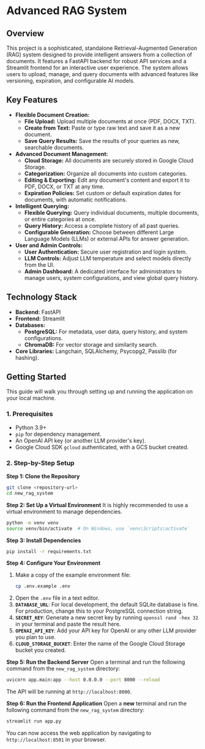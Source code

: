 # Advanced RAG System

## Overview

This project is a sophisticated, standalone Retrieval-Augmented Generation (RAG) system designed to provide intelligent answers from a collection of documents. It features a FastAPI backend for robust API services and a Streamlit frontend for an interactive user experience. The system allows users to upload, manage, and query documents with advanced features like versioning, expiration, and configurable AI models.

## Key Features

*   **Flexible Document Creation:**
    *   **File Upload:** Upload multiple documents at once (PDF, DOCX, TXT).
    *   **Create from Text:** Paste or type raw text and save it as a new document.
    *   **Save Query Results:** Save the results of your queries as new, searchable documents.
*   **Advanced Document Management:**
    *   **Cloud Storage:** All documents are securely stored in Google Cloud Storage.
    *   **Categorization:** Organize all documents into custom categories.
    *   **Editing & Exporting:** Edit any document's content and export it to PDF, DOCX, or TXT at any time.
    *   **Expiration Policies:** Set custom or default expiration dates for documents, with automatic notifications.
*   **Intelligent Querying:**
    *   **Flexible Querying:** Query individual documents, multiple documents, or entire categories at once.
    *   **Query History:** Access a complete history of all past queries.
    *   **Configurable Generation:** Choose between different Large Language Models (LLMs) or external APIs for answer generation.
*   **User and Admin Controls:**
    *   **User Authentication:** Secure user registration and login system.
    *   **LLM Controls:** Adjust LLM temperature and select models directly from the UI.
    *   **Admin Dashboard:** A dedicated interface for administrators to manage users, system configurations, and view global query history.

## Technology Stack

*   **Backend:** FastAPI
*   **Frontend:** Streamlit
*   **Databases:**
    *   **PostgreSQL:** For metadata, user data, query history, and system configurations.
    *   **ChromaDB:** For vector storage and similarity search.
*   **Core Libraries:** Langchain, SQLAlchemy, Psycopg2, Passlib (for hashing).

## Getting Started

This guide will walk you through setting up and running the application on your local machine.

### 1. Prerequisites
-   Python 3.9+
-   `pip` for dependency management.
-   An OpenAI API key (or another LLM provider's key).
-   Google Cloud SDK `gcloud` authenticated, with a GCS bucket created.

### 2. Step-by-Step Setup

**Step 1: Clone the Repository**
```bash
git clone <repository-url>
cd new_rag_system
```

**Step 2: Set Up a Virtual Environment**
It is highly recommended to use a virtual environment to manage dependencies.
```bash
python -m venv venv
source venv/bin/activate  # On Windows, use `venv\Scripts\activate`
```

**Step 3: Install Dependencies**
```bash
pip install -r requirements.txt
```

**Step 4: Configure Your Environment**
1.  Make a copy of the example environment file:
    ```bash
    cp .env.example .env
    ```
2.  Open the `.env` file in a text editor.
3.  **`DATABASE_URL`**: For local development, the default SQLite database is fine. For production, change this to your PostgreSQL connection string.
4.  **`SECRET_KEY`**: Generate a new secret key by running `openssl rand -hex 32` in your terminal and paste the result here.
5.  **`OPENAI_API_KEY`**: Add your API key for OpenAI or any other LLM provider you plan to use.
6.  **`CLOUD_STORAGE_BUCKET`**: Enter the name of the Google Cloud Storage bucket you created.

**Step 5: Run the Backend Server**
Open a terminal and run the following command from the `new_rag_system` directory:
```bash
uvicorn app.main:app --host 0.0.0.0 --port 8000 --reload
```
The API will be running at `http://localhost:8000`.

**Step 6: Run the Frontend Application**
Open a **new** terminal and run the following command from the `new_rag_system` directory:
```bash
streamlit run app.py
```
You can now access the web application by navigating to `http://localhost:8501` in your browser.
